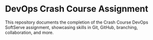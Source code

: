 # DevOps Crash Course Assignment
This repository documents the completion of the Crash Course DevOps SoftServe assignment, showcasing skills in Git, GitHub, branching, collaboration, and more.
